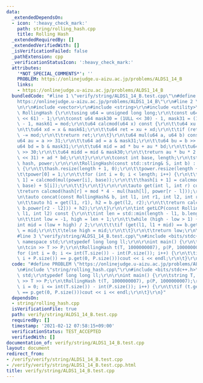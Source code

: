 ```yaml
---
data:
  _extendedDependsOn:
  - icon: ':heavy_check_mark:'
    path: string/rolling_hash.cpp
    title: Rolling Hash
  _extendedRequiredBy: []
  _extendedVerifiedWith: []
  _isVerificationFailed: false
  _pathExtension: cpp
  _verificationStatusIcon: ':heavy_check_mark:'
  attributes:
    '*NOT_SPECIAL_COMMENTS*': ''
    PROBLEM: https://onlinejudge.u-aizu.ac.jp/problems/ALDS1_14_B
    links:
    - https://onlinejudge.u-aizu.ac.jp/problems/ALDS1_14_B
  bundledCode: "#line 1 \"verify/string/ALDS1_14_B.test.cpp\"\n#define PROBLEM \"\
    https://onlinejudge.u-aizu.ac.jp/problems/ALDS1_14_B\"\r\n#line 2 \"string/rolling_hash.cpp\"\
    \n\r\n#include <vector>\r\n#include <string>\r\n#include <utility>\r\n\r\nstruct\
    \ RollingHash {\r\n\tusing u64 = unsigned long long;\r\n\tconst u64 mod = (1ULL\
    \ << 61) - 1;\r\n\tconst u64 mask30 = (1ULL << 30) - 1, mask31 = (1ULL << 31)\
    \ - 1, mask61 = mod;\r\n\tu64 calcmod(u64 x) const {\r\n\t\tu64 xu = x >> 61;\r\
    \n\t\tu64 xd = x & mask61;\r\n\t\tu64 ret = xu + xd;\r\n\t\tif (ret >= mod) ret\
    \ -= mod;\r\n\t\treturn ret;\r\n\t}\r\n\tu64 mul(u64 a, u64 b) const {\r\n\t\t\
    u64 au = a >> 31;\r\n\t\tu64 ad = a & mask31;\r\n\t\tu64 bu = b >> 31;\r\n\t\t\
    u64 bd = b & mask31;\r\n\t\tu64 mid = ad * bu + au * bd;\r\n\t\tu64 midu = mid\
    \ >> 30;\r\n\t\tu64 midd = mid & mask30;\r\n\t\treturn au * bu * 2 + midu + (midd\
    \ << 31) + ad * bd;\r\n\t}\r\n\r\n\tconst int base, length;\r\n\tstd::vector<u64>\
    \ hash, power;\r\n\r\n\tRollingHash(const std::string& S, int b) : base(b), length(S.size())\
    \ {\r\n\t\thash.resize(length + 1, 0);\r\n\t\tpower.resize(length + 1, 0);\r\n\
    \t\tpower[0] = 1;\r\n\t\tfor (int i = 0; i < length; i++) {\r\n\t\t\tpower[i +\
    \ 1] = calcmod(mul(power[i], base));\r\n\t\t\thash[i + 1] = calcmod(mul(hash[i],\
    \ base) + S[i]);\r\n\t\t}\r\n\t}\r\n\r\n\tauto get(int l, int r) const {\r\n\t\
    \treturn calcmod(hash[r] + mod * 4 - mul(hash[l], power[r - l]));\r\n\t}\r\n\r\
    \n\tauto concat(const RollingHash& b, int l1, int r1, int l2, int r2) const {\r\
    \n\t\tauto h1 = get(l1, r1), h2 = b.get(l2, r2);\r\n\t\treturn calcmod(calcmod(mul(h1,\
    \ b.power[r2 - l2])) + h2);\r\n\t}\r\n\r\n\tint getLCP(const RollingHash& b, int\
    \ l1, int l2) const {\r\n\t\tint len = std::min(length - l1, b.length - l2);\r\
    \n\t\tint low = -1, high = len + 1;\r\n\t\twhile (high - low > 1) {\r\n\t\t\t\
    int mid = (low + high) / 2;\r\n\t\t\tif (get(l1, l1 + mid) == b.get(l2, l2 + mid))low\
    \ = mid;\r\n\t\t\telse high = mid;\r\n\t\t}\r\n\t\treturn low;\r\n\t}\r\n};\n\
    #line 3 \"verify/string/ALDS1_14_B.test.cpp\"\n#include <bits/stdc++.h>\r\nusing\
    \ namespace std;\r\ntypedef long long ll;\r\n\r\nint main() {\r\n\tstring T, P;\r\
    \n\tcin >> T >> P;\r\n\tRollingHash t(T, 1000000007), p(P, 1000000007);\r\n\t\
    for (int i = 0; i <= int(T.size()) - int(P.size()); i++) {\r\n\t\tif (t.get(i,\
    \ i + P.size()) == p.get(0, P.size()))cout << i << endl;\r\n\t}\r\n}\n"
  code: "#define PROBLEM \"https://onlinejudge.u-aizu.ac.jp/problems/ALDS1_14_B\"\r\
    \n#include \"string/rolling_hash.cpp\"\r\n#include <bits/stdc++.h>\r\nusing namespace\
    \ std;\r\ntypedef long long ll;\r\n\r\nint main() {\r\n\tstring T, P;\r\n\tcin\
    \ >> T >> P;\r\n\tRollingHash t(T, 1000000007), p(P, 1000000007);\r\n\tfor (int\
    \ i = 0; i <= int(T.size()) - int(P.size()); i++) {\r\n\t\tif (t.get(i, i + P.size())\
    \ == p.get(0, P.size()))cout << i << endl;\r\n\t}\r\n}"
  dependsOn:
  - string/rolling_hash.cpp
  isVerificationFile: true
  path: verify/string/ALDS1_14_B.test.cpp
  requiredBy: []
  timestamp: '2021-02-12 07:58:15+09:00'
  verificationStatus: TEST_ACCEPTED
  verifiedWith: []
documentation_of: verify/string/ALDS1_14_B.test.cpp
layout: document
redirect_from:
- /verify/verify/string/ALDS1_14_B.test.cpp
- /verify/verify/string/ALDS1_14_B.test.cpp.html
title: verify/string/ALDS1_14_B.test.cpp
---
```

